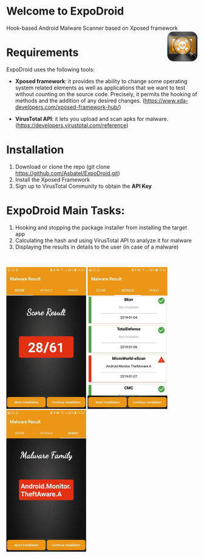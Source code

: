 # Welcome to ExpoDroid
Hook-based Android Malware Scanner based on Xposed framework <img src="https://github.com/Asbatel/ExpoDroid/blob/master/app/src/main/res/mipmap-mdpi/ic_launcher.png" width="80" align="right">

# Requirements

ExpoDroid uses the following tools:

   - **Xposed framework**: it provides the ability to change some operating system related elements as well as applications that we want to test without counting on the source code. Precisely, it permits the hooking of methods and the addition of any desired changes. (https://www.xda-developers.com/xposed-framework-hub/)
   
   - **VirusTotal API**: it lets you upload and scan apks for malware. (https://developers.virustotal.com/reference)

# Installation

   1. Download or clone the repo (git clone https://github.com/Asbatel/ExpoDroid.git)
   2. Install the Xposed Framework 
   3. Sign up to VirusTotal Community to obtain the **API Key**
  
# ExpoDroid Main Tasks:

   1. Hooking and stopping the package installer from installing the target app
   2. Calculating the hash and using VirusTotal API to analyze it for malware
   3. Displaying the results in details to the user (in case of a malware)

<br/>
<p float="left">
  <img src="https://github.com/Asbatel/ExpoDroid/blob/master/Screenshots/malwarescore.jpg" width="210" />
  <img src="https://github.com/Asbatel/ExpoDroid/blob/master/Screenshots/malwarestats.jpg" width="210" /> 
  <img src="https://github.com/Asbatel/ExpoDroid/blob/master/Screenshots/malwarefamily.jpg" width="210" />
</p>
